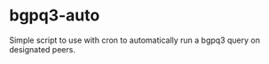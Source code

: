# bgpq3-auto

Simple script to use with cron to automatically run a bgpq3 query on designated peers.
